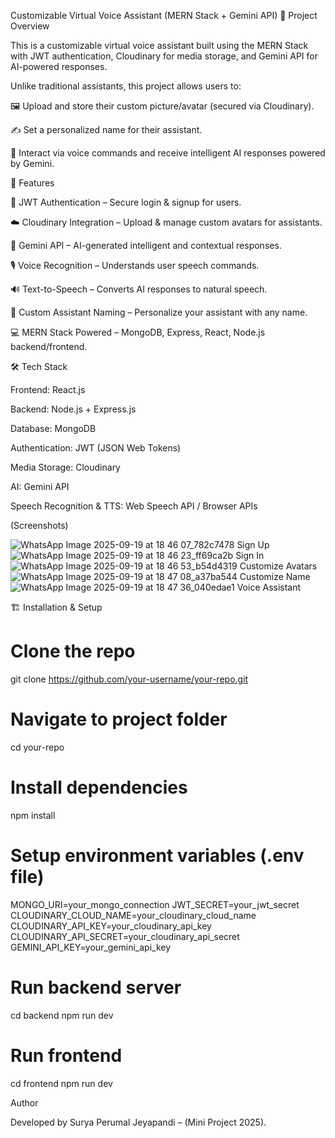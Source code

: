 Customizable Virtual Voice Assistant (MERN Stack + Gemini API)
🚀 Project Overview

This is a customizable virtual voice assistant built using the MERN Stack with JWT authentication, Cloudinary for media storage, and Gemini API for AI-powered responses.

Unlike traditional assistants, this project allows users to:

🖼️ Upload and store their custom picture/avatar (secured via Cloudinary).

✍️ Set a personalized name for their assistant.

🎤 Interact via voice commands and receive intelligent AI responses powered by Gemini.


🎯 Features

🔐 JWT Authentication – Secure login & signup for users.

☁️ Cloudinary Integration – Upload & manage custom avatars for assistants.

🧠 Gemini API – AI-generated intelligent and contextual responses.

🎙️ Voice Recognition – Understands user speech commands.

🔊 Text-to-Speech – Converts AI responses to natural speech.

📝 Custom Assistant Naming – Personalize your assistant with any name.

💻 MERN Stack Powered – MongoDB, Express, React, Node.js backend/frontend.



🛠️ Tech Stack

Frontend: React.js

Backend: Node.js + Express.js

Database: MongoDB

Authentication: JWT (JSON Web Tokens)

Media Storage: Cloudinary

AI: Gemini API

Speech Recognition & TTS: Web Speech API / Browser APIs

(Screenshots)



![WhatsApp Image 2025-09-19 at 18 46 07_782c7478](https://github.com/user-attachments/assets/96030da2-a180-4e54-bdee-5e6aa4ed4ee8)
                                                   Sign Up
![WhatsApp Image 2025-09-19 at 18 46 23_ff69ca2b](https://github.com/user-attachments/assets/b48f3b8f-01aa-4149-a2ee-c7e819ac1b4c)
Sign In
![WhatsApp Image 2025-09-19 at 18 46 53_b54d4319](https://github.com/user-attachments/assets/98970507-0552-42cb-8803-5f623a12b7c0)
Customize Avatars
![WhatsApp Image 2025-09-19 at 18 47 08_a37ba544](https://github.com/user-attachments/assets/8864485c-d102-4b90-ad57-f4481d4705d8)
Customize Name
![WhatsApp Image 2025-09-19 at 18 47 36_040edae1](https://github.com/user-attachments/assets/6478b6c8-7af5-4c4a-a87b-e0612b9385b8)
Voice Assistant

🏗️ Installation & Setup

# Clone the repo
git clone https://github.com/your-username/your-repo.git

# Navigate to project folder
cd your-repo

# Install dependencies
npm install

# Setup environment variables (.env file)
MONGO_URI=your_mongo_connection
JWT_SECRET=your_jwt_secret
CLOUDINARY_CLOUD_NAME=your_cloudinary_cloud_name
CLOUDINARY_API_KEY=your_cloudinary_api_key
CLOUDINARY_API_SECRET=your_cloudinary_api_secret
GEMINI_API_KEY=your_gemini_api_key

# Run backend server
cd backend
npm run dev

# Run frontend
cd frontend
npm run dev

Author

Developed by Surya Perumal Jeyapandi –  (Mini Project 2025).










